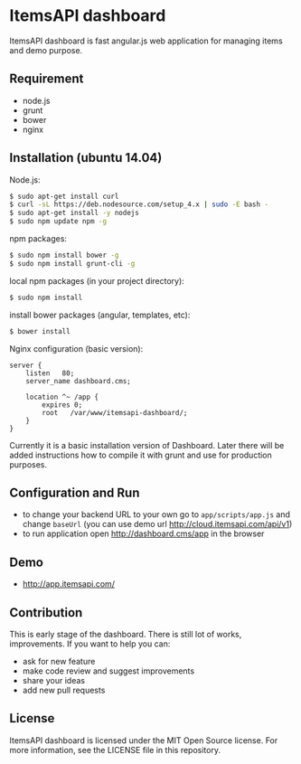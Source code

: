 # ItemsAPI dashboard

ItemsAPI dashboard is fast angular.js web application for managing items and demo purpose.

## Requirement

- node.js
- grunt
- bower
- nginx

## Installation (ubuntu 14.04)

Node.js:
```bash
$ sudo apt-get install curl
$ curl -sL https://deb.nodesource.com/setup_4.x | sudo -E bash -
$ sudo apt-get install -y nodejs
$ sudo npm update npm -g
```

npm packages:
```bash
$ sudo npm install bower -g
$ sudo npm install grunt-cli -g
```

local npm packages (in your project directory):
```bash
$ sudo npm install
```

install bower packages (angular, templates, etc):
```bash
$ bower install
```

Nginx configuration (basic version):
```nginx
server {
	listen   80; 
    server_name dashboard.cms;

    location ^~ /app {
        expires 0;
        root   /var/www/itemsapi-dashboard/;
    }
}
```

Currently it is a basic installation version of Dashboard. Later there will be added instructions how to compile it with grunt and use for production purposes.

## Configuration and Run

- to change your backend URL to your own go to `app/scripts/app.js` and change `baseUrl` (you can use demo url http://cloud.itemsapi.com/api/v1)
- to run application open http://dashboard.cms/app in the browser

## Demo

- http://app.itemsapi.com/

## Contribution

This is early stage of the dashboard. There is still lot of works, improvements. If you want to help you can:

- ask for new feature
- make code review and suggest improvements
- share your ideas
- add new pull requests

## License

ItemsAPI dashboard is licensed under the MIT Open Source license. For more information, see the LICENSE file in this repository.
